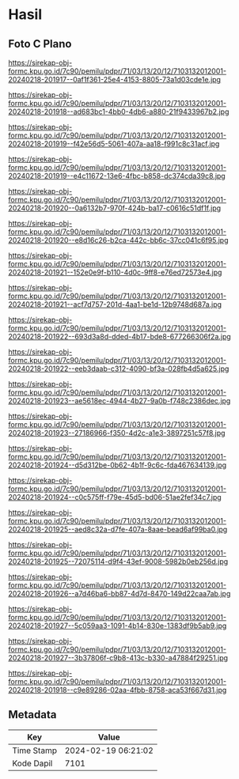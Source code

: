 # Hasil

## Foto C Plano

https://sirekap-obj-formc.kpu.go.id/7c90/pemilu/pdpr/71/03/13/20/12/7103132012001-20240218-201917--0af1f361-25e4-4153-8805-73a1d03cde1e.jpg

https://sirekap-obj-formc.kpu.go.id/7c90/pemilu/pdpr/71/03/13/20/12/7103132012001-20240218-201918--ad683bc1-4bb0-4db6-a880-21f9433967b2.jpg

https://sirekap-obj-formc.kpu.go.id/7c90/pemilu/pdpr/71/03/13/20/12/7103132012001-20240218-201919--f42e56d5-5061-407a-aa18-f991c8c31acf.jpg

https://sirekap-obj-formc.kpu.go.id/7c90/pemilu/pdpr/71/03/13/20/12/7103132012001-20240218-201919--e4c11672-13e6-4fbc-b858-dc374cda39c8.jpg

https://sirekap-obj-formc.kpu.go.id/7c90/pemilu/pdpr/71/03/13/20/12/7103132012001-20240218-201920--0a6132b7-970f-424b-ba17-c0616c51df1f.jpg

https://sirekap-obj-formc.kpu.go.id/7c90/pemilu/pdpr/71/03/13/20/12/7103132012001-20240218-201920--e8d16c26-b2ca-442c-bb6c-37cc041c6f95.jpg

https://sirekap-obj-formc.kpu.go.id/7c90/pemilu/pdpr/71/03/13/20/12/7103132012001-20240218-201921--152e0e9f-b110-4d0c-9ff8-e76ed72573e4.jpg

https://sirekap-obj-formc.kpu.go.id/7c90/pemilu/pdpr/71/03/13/20/12/7103132012001-20240218-201921--acf7d757-201d-4aa1-be1d-12b9748d687a.jpg

https://sirekap-obj-formc.kpu.go.id/7c90/pemilu/pdpr/71/03/13/20/12/7103132012001-20240218-201922--693d3a8d-dded-4b17-bde8-677266306f2a.jpg

https://sirekap-obj-formc.kpu.go.id/7c90/pemilu/pdpr/71/03/13/20/12/7103132012001-20240218-201922--eeb3daab-c312-4090-bf3a-028fb4d5a625.jpg

https://sirekap-obj-formc.kpu.go.id/7c90/pemilu/pdpr/71/03/13/20/12/7103132012001-20240218-201923--ae5618ec-4944-4b27-9a0b-f748c2386dec.jpg

https://sirekap-obj-formc.kpu.go.id/7c90/pemilu/pdpr/71/03/13/20/12/7103132012001-20240218-201923--27186966-f350-4d2c-a1e3-3897251c57f8.jpg

https://sirekap-obj-formc.kpu.go.id/7c90/pemilu/pdpr/71/03/13/20/12/7103132012001-20240218-201924--d5d312be-0b62-4b1f-9c6c-fda467634139.jpg

https://sirekap-obj-formc.kpu.go.id/7c90/pemilu/pdpr/71/03/13/20/12/7103132012001-20240218-201924--c0c575ff-f79e-45d5-bd06-51ae2fef34c7.jpg

https://sirekap-obj-formc.kpu.go.id/7c90/pemilu/pdpr/71/03/13/20/12/7103132012001-20240218-201925--aed8c32a-d7fe-407a-8aae-bead6af99ba0.jpg

https://sirekap-obj-formc.kpu.go.id/7c90/pemilu/pdpr/71/03/13/20/12/7103132012001-20240218-201925--72075114-d9f4-43ef-9008-5982b0eb256d.jpg

https://sirekap-obj-formc.kpu.go.id/7c90/pemilu/pdpr/71/03/13/20/12/7103132012001-20240218-201926--a7d46ba6-bb87-4d7d-8470-149d22caa7ab.jpg

https://sirekap-obj-formc.kpu.go.id/7c90/pemilu/pdpr/71/03/13/20/12/7103132012001-20240218-201927--5c059aa3-1091-4b14-830e-1383df9b5ab9.jpg

https://sirekap-obj-formc.kpu.go.id/7c90/pemilu/pdpr/71/03/13/20/12/7103132012001-20240218-201927--3b37806f-c9b8-413c-b330-a47884f29251.jpg

https://sirekap-obj-formc.kpu.go.id/7c90/pemilu/pdpr/71/03/13/20/12/7103132012001-20240218-201918--c9e89286-02aa-4fbb-8758-aca53f667d31.jpg


## Metadata

| Key        | Value               |
| ---------- | ------------------- |
| Time Stamp | 2024-02-19 06:21:02 |
| Kode Dapil | 7101                |



